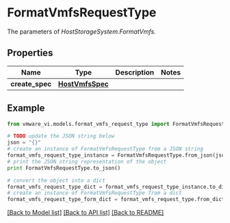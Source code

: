 # FormatVmfsRequestType

The parameters of *HostStorageSystem.FormatVmfs*. 

## Properties
Name | Type | Description | Notes
------------ | ------------- | ------------- | -------------
**create_spec** | [**HostVmfsSpec**](HostVmfsSpec.md) |  | 

## Example

```python
from vmware_vi.models.format_vmfs_request_type import FormatVmfsRequestType

# TODO update the JSON string below
json = "{}"
# create an instance of FormatVmfsRequestType from a JSON string
format_vmfs_request_type_instance = FormatVmfsRequestType.from_json(json)
# print the JSON string representation of the object
print FormatVmfsRequestType.to_json()

# convert the object into a dict
format_vmfs_request_type_dict = format_vmfs_request_type_instance.to_dict()
# create an instance of FormatVmfsRequestType from a dict
format_vmfs_request_type_form_dict = format_vmfs_request_type.from_dict(format_vmfs_request_type_dict)
```
[[Back to Model list]](../README.md#documentation-for-models) [[Back to API list]](../README.md#documentation-for-api-endpoints) [[Back to README]](../README.md)


